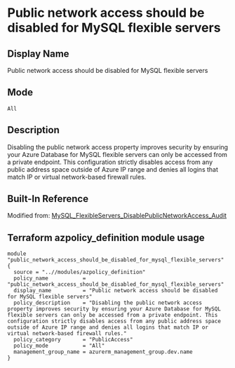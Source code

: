 # Public network access should be disabled for MySQL flexible servers

## Display Name

Public network access should be disabled for MySQL flexible servers

## Mode

`All`

## Description

Disabling the public network access property improves security by ensuring your Azure Database for MySQL flexible servers can only be accessed from a private endpoint. This configuration strictly disables access from any public address space outside of Azure IP range and denies all logins that match IP or virtual network-based firewall rules.

## Built-In Reference

Modified from: [MySQL_FlexibleServers_DisablePublicNetworkAccess_Audit](https://github.com/Azure/azure-policy/blob/master/built-in-policies/policyDefinitions/SQL/MySQL_FlexibleServers_DisablePublicNetworkAccess_Audit.json)

Terraform azpolicy_definition module usage
-----

```hcl
module "public_network_access_should_be_disabled_for_mysql_flexible_servers" {
  source = "..//modules/azpolicy_definition"
  policy_name           = "public_network_access_should_be_disabled_for_mysql_flexible_servers"
  display_name          = "Public network access should be disabled for MySQL flexible servers"
  policy_description    = "Disabling the public network access property improves security by ensuring your Azure Database for MySQL flexible servers can only be accessed from a private endpoint. This configuration strictly disables access from any public address space outside of Azure IP range and denies all logins that match IP or virtual network-based firewall rules."
  policy_category       = "PublicAccess"
  policy_mode           = "All"
  management_group_name = azurerm_management_group.dev.name
}
```
